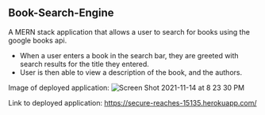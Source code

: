 ## Book-Search-Engine

A MERN stack application that allows a user to search for books using the google books api.

- When a user enters a book in the search bar, they are greeted with search results for the title they entered.
- User is then able to view a description of the book, and the authors.

Image of deployed application:
![Screen Shot 2021-11-14 at 8 23 30 PM](https://user-images.githubusercontent.com/84701751/141868789-f7544678-d486-45d7-9f97-1479575bd663.png)


Link to deployed application:
https://secure-reaches-15135.herokuapp.com/

